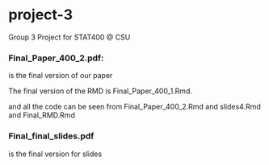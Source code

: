 # project-3
Group 3 Project for STAT400 @ CSU

### Final_Paper_400_2.pdf:
  is the final version of our paper

The final version of the RMD is Final_Paper_400_1.Rmd. 
  
and all the code can be seen from Final_Paper_400_2.Rmd and slides4.Rmd and Final_RMD.Rmd


### Final_final_slides.pdf
  is the final version for slides
  














